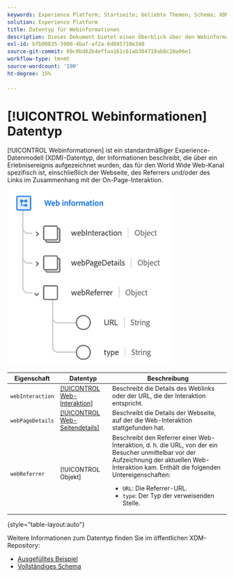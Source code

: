```yaml
---
keywords: Experience Platform; Startseite; beliebte Themen; Schema; XDM; Felder; Schemas; Schemas; Webseitendetails; Datentyp; Datentyp; Datentyp; Datentyp; Webseite
solution: Experience Platform
title: Datentyp für Webinformationen
description: Dieses Dokument bietet einen Überblick über den Webinformationen-Datentyp Experience-Datenmodell (XDM) .
exl-id: bfb00835-5908-4baf-af2a-6d845710e340
source-git-commit: 60c0bd62b4effaa161c61ab304718ab8c20a06e1
workflow-type: tm+mt
source-wordcount: '190'
ht-degree: 15%

---
```


# [!UICONTROL Webinformationen] Datentyp

[!UICONTROL Webinformationen] ist ein standardmäßiger Experience-Datenmodell (XDM)-Datentyp, der Informationen beschreibt, die über ein Erlebnisereignis aufgezeichnet wurden, das für den World Wide Web-Kanal spezifisch ist, einschließlich der Webseite, des Referrers und/oder des Links im Zusammenhang mit der On-Page-Interaktion.

![](../images/data-types/web-information.png)

| Eigenschaft | Datentyp | Beschreibung |
| --- | --- | --- |
| `webInteraction` | [[!UICONTROL Web-Interaktion]](./web-interaction.md) | Beschreibt die Details des Weblinks oder der URL, die der Interaktion entspricht. |
| `webPageDetails` | [[!UICONTROL Web-Seitendetails]](./webpage-details.md) | Beschreibt die Details der Webseite, auf der die Web-Interaktion stattgefunden hat. |
| `webReferrer` | [!UICONTROL Objekt] | Beschreibt den Referrer einer Web-Interaktion, d. h. die URL, von der ein Besucher unmittelbar vor der Aufzeichnung der aktuellen Web-Interaktion kam. Enthält die folgenden Untereigenschaften: <ul><li>`URL`: Die Referrer-URL.</li><li>`type`: Der Typ der verweisenden Stelle.</li></ul> |

{style=&quot;table-layout:auto&quot;}

Weitere Informationen zum Datentyp finden Sie im öffentlichen XDM-Repository:

* [Ausgefülltes Beispiel](https://github.com/adobe/xdm/blob/master/components/datatypes/webinfo.example.1.json)
* [Vollständiges Schema](https://github.com/adobe/xdm/blob/master/components/datatypes/webinfo.schema.json)
